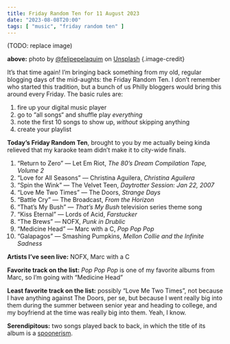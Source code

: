 ```yaml
---
title: Friday Random Ten for 11 August 2023
date: "2023-08-08T20:00"
tags: [ "music", "friday random ten" ]
---
```


(TODO: replace image)

**above:** photo by [@felipepelaquim](https://unsplash.com/ko/@felipepelaquim?utm_source=unsplash&utm_medium=referral&utm_content=creditCopyText) on [Unsplash](https://unsplash.com/photos/UNNAYh3sMOg?utm_source=unsplash&utm_medium=referral&utm_content=creditCopyText) {.image-credit}

It’s that time again! I’m bringing back something from my old, regular blogging days of the mid-aughts: the Friday Random Ten. I don’t remember who started this tradition, but a bunch of us Philly bloggers would bring this around every Friday. The basic rules are:

1. fire up your digital music player
1. go to “all songs“ and shuffle play _everything_
1. note the first 10 songs to show up, _without_ skipping anything
1. create your playlist

**Today’s Friday Random Ten**, brought to you by me actually being kinda relieved that my karaoke team didn’t make it to city-wide finals.

1. “Return to Zero” &#8212; Let Em Riot, _The 80’s Dream Compilation Tape, Volume 2_
2. “Love for All Seasons” &#8212; Christina Aguilera, _Christina Aguilera_
3. “Spin the Wink” &#8212; The Velvet Teen, _Daytrotter Session: Jan 22, 2007_
4. “Love Me Two Times” &#8212; The Doors, _Strange Days_
5. “Battle Cry” &#8212; The Broadcast, _From the Horizon_
6. “That’s My Bush” &#8212; _That’s My Bush_ television series theme song
7. “Kiss Eternal” &#8212; Lords of Acid, _Farstucker_
8. “The Brews” &#8212; NOFX, _Punk in Drublic_
9. “Medicine Head” &#8212; Marc with a C, _Pop Pop Pop_
10. “Galapagos” &#8212; Smashing Pumpkins, _Mellon Collie and the Infinite Sadness_

**Artists I’ve seen live:** NOFX, Marc with a C

**Favorite track on the list:** _Pop Pop Pop_ is one of my favorite albums from Marc, so I’m going with “Medicine Head”

**Least favorite track on the list:** possibly “Love Me Two Times”, not because I have anything against The Doors, per se, but because I went really big into them during the summer between senior year and heading to college, and my boyfriend at the time was really big into them. Yeah, I know.

**Serendipitous:** two songs played back to back, in which the title of its album is a [spoonerism](https://en.wikipedia.org/wiki/Spoonerism).
